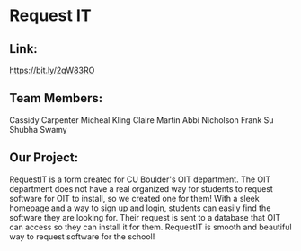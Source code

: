 # Request IT

## Link: 
https://bit.ly/2qW83RO

## Team Members: 
Cassidy Carpenter
Micheal Kling
Claire Martin
Abbi Nicholson
Frank Su
Shubha Swamy

## Our Project:
RequestIT is a form created for CU Boulder's OIT department. The OIT department does not have a real organized way for students to request software for OIT to install, so we created one for them! With a sleek homepage and a way to sign up and login, students can easily find the software they are looking for. Their request is sent to a database that OIT can access so they can install it for them. RequestIT is smooth and beautiful way to request software for the school!
